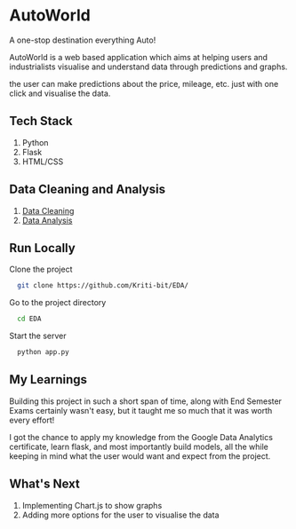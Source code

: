 # AutoWorld

A one-stop destination everything Auto!

AutoWorld is a web based application which aims at helping users and industrialists visualise and understand data through predictions and graphs.

the user can make predictions about the price, mileage, etc. just with one click and visualise the data.

## Tech Stack

1. Python
2. Flask
3. HTML/CSS

## Data Cleaning and Analysis

1. <a href="https://www.kaggle.com/code/kriti7/automobile-data-cleaning/notebook" target="_blank">Data Cleaning</a>
2. <a href="https://www.kaggle.com/code/kriti7/automobile-data-analysis/notebook" target="_blank">Data Analysis</a>

## Run Locally

Clone the project

```bash
  git clone https://github.com/Kriti-bit/EDA/
```

Go to the project directory

```bash
  cd EDA
```

Start the server

```bash
  python app.py
```

## My Learnings

Building this project in such a short span of time, along with End Semester Exams certainly wasn't easy, but it taught me so much that it was worth every effort!

I got the chance to apply my knowledge from the Google Data Analytics certificate, learn flask, and most importantly build models, all the while keeping in mind what the user would want and expect from the project.

## What's Next

1. Implementing Chart.js to show graphs
2. Adding more options for the user to visualise the data
